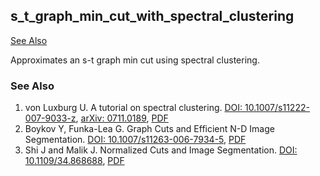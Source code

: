 s_t_graph_min_cut_with_spectral_clustering
------------------------------------------

[See Also](#see-also)

Approximates an s-t graph min cut using spectral clustering.

### See Also <a name="see-also"></a>

1. von Luxburg U. A tutorial on spectral clustering. [DOI: 10.1007/s11222-007-9033-z](http://doi.org/10.1007/s11222-007-9033-z), [arXiv: 0711.0189](http://arxiv.org/abs/0711.0189), [PDF](http://arxiv.org/pdf/0711.0189.pdf)
2. Boykov Y, Funka-Lea G. Graph Cuts and Efficient N-D Image Segmentation. [DOI: 10.1007/s11263-006-7934-5](http://doi.org/10.1007/s11263-006-7934-5), [PDF](http://www.csd.uwo.ca/~yuri/Papers/ijcv06.pdf)
3. Shi J and Malik J. Normalized Cuts and Image Segmentation. [DOI: 10.1109/34.868688](http://doi.org/10.1109/34.868688), [PDF](http://www.cs.berkeley.edu/~malik/papers/SM-ncut.pdf)
